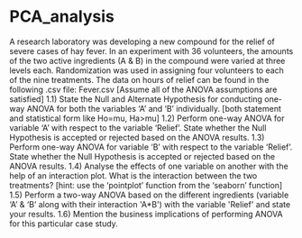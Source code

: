 # PCA_analysis
A research laboratory was developing a new compound for the relief of severe cases of hay fever. In an experiment with 36 volunteers, the amounts of the two active ingredients (A &amp; B) in the compound were varied at three levels each. Randomization was used in assigning four volunteers to each of the nine treatments. The data on hours of relief can be found in the following .csv file: Fever.csv  [Assume all of the ANOVA assumptions are satisfied]  1.1) State the Null and Alternate Hypothesis for conducting one-way ANOVA for both the variables ‘A’ and ‘B’ individually. [both statement and statistical form like Ho=mu, Ha>mu]  1.2) Perform one-way ANOVA for variable ‘A’ with respect to the variable ‘Relief’. State whether the Null Hypothesis is accepted or rejected based on the ANOVA results.  1.3) Perform one-way ANOVA for variable ‘B’ with respect to the variable ‘Relief’. State whether the Null Hypothesis is accepted or rejected based on the ANOVA results.  1.4) Analyse the effects of one variable on another with the help of an interaction plot. What is the interaction between the two treatments? [hint: use the ‘pointplot’ function from the ‘seaborn’ function]  1.5) Perform a two-way ANOVA based on the different ingredients (variable ‘A’ &amp; ‘B’ along with their interaction 'A*B') with the variable 'Relief' and state your results.  1.6) Mention the business implications of performing ANOVA for this particular case study.
